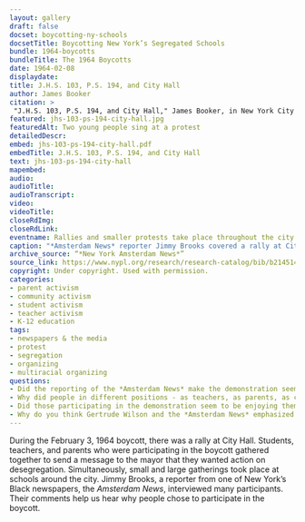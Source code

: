 ```yaml
--- 
layout: gallery
draft: false
docset: boycotting-ny-schools
docsetTitle: Boycotting New York’s Segregated Schools
bundle: 1964-boycotts
bundleTitle: The 1964 Boycotts
date: 1964-02-08
displaydate: 
title: J.H.S. 103, P.S. 194, and City Hall
author: James Booker
citation: >
 "J.H.S. 103, P.S. 194, and City Hall," James Booker, in New York City Civil Rights History Project, Accessed: [Month Day, Year], https://nyccivilrightshistory.org/gallery/jhs-103-ps-194-city-hall.
featured: jhs-103-ps-194-city-hall.jpg
featuredAlt: Two young people sing at a protest
detailedDescr: 
embed: jhs-103-ps-194-city-hall.pdf
embedTitle: J.H.S. 103, P.S. 194, and City Hall
text: jhs-103-ps-194-city-hall
mapembed: 
audio: 
audioTitle: 
audioTranscript: 
video: 
videoTitle: 
closeRdImg: 
closeRdLink: 
eventname: Rallies and smaller protests take place throughout the city as part of the school boycott.
caption: "*Amsterdam News* reporter Jimmy Brooks covered a rally at City Hall during the February 3, 1964 boycott, and smaller protests at schools around the city."
archive_source: “*New York Amsterdam News*”
source_link: https://www.nypl.org/research/research-catalog/bib/b21451436
copyright: Under copyright. Used with permission.
categories: 
- parent activism
- community activism
- student activism
- teacher activism
- K-12 education
tags: 
- newspapers & the media
- protest
- segregation
- organizing
- multiracial organizing
questions:
- Did the reporting of the *Amsterdam News* make the demonstration seem like a success or a failure? What evidence do you see in the source? 
- Why did people in different positions - as teachers, as parents, as college students, some Black, some white - choose to participate in the boycott? 
- Did those participating in the demonstration seem to be enjoying themselves? Explain your answer.
- Why do you think Gertrude Wilson and the *Amsterdam News* emphasized the racial and class diversity of those supporting the boycott? Why is this important?
--- 
```


During the February 3, 1964 boycott, there was a rally at City Hall. Students, teachers, and parents who were participating in the boycott gathered together to send a message to the mayor that they wanted action on desegregation. Simultaneously, small and large gatherings took place at schools around the city. Jimmy Brooks, a reporter from one of New York’s Black newspapers, the *Amsterdam News*, interviewed many participants. Their comments help us hear why people chose to participate in the boycott.
